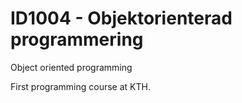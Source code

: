# ID1004 - Objektorienterad programmering
Object oriented programming

First programming course at KTH.
